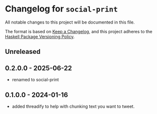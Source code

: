 # Changelog for `social-print`

All notable changes to this project will be documented in this file.

The format is based on [Keep a Changelog](https://keepachangelog.com/en/1.0.0/),
and this project adheres to the
[Haskell Package Versioning Policy](https://pvp.haskell.org/).

## Unreleased

## 0.2.0.0 - 2025-06-22

- renamed to social-print

## 0.1.0.0 - 2024-01-16

- added threadify to help with chunking text you want to tweet.
